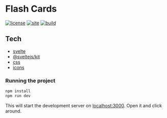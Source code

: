 # Flash Cards

[![license](https://img.shields.io/badge/license-MIT%2FApache--2.0-blue)](LICENSE-MIT)
[![site](https://img.shields.io/badge/www-flash-cards-aicacia-blue.svg)](https://flash-cards.aicacia.com/)
[![build](https://github.com/aicacia/flash_cards/workflows/Build/badge.svg)](https://github.com/aicacia/flash_cards/actions?query=workflow%3ABuild)

## Tech

- [svelte](https://svelte.dev/)
- [@sveltejs/kit](https://github.com/sveltejs/kit)
- [css](https://getbootstrap.com/docs/5.0/getting-started/introduction/)
- [icons](https://icons.getbootstrap.com/)

### Running the project

```bash
npm install
npm run dev
```

This will start the development server on [localhost:3000](http://localhost:3000). Open it and click around.

